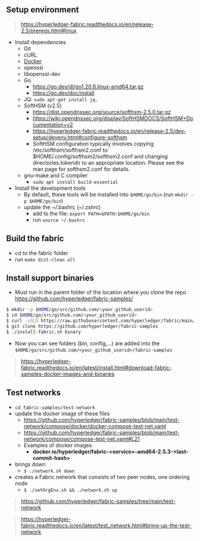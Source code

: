 
## Setup environment

> https://hyperledger-fabric.readthedocs.io/en/release-2.5/prereqs.html#linux

- Install dependencies
    - Git
    - cURL
    - [Docker](https://www.digitalocean.com/community/tutorials/how-to-install-and-use-docker-on-ubuntu-20-04)
    - openssl
    - libopenssl-dev
    - Go
        - https://go.dev/dl/go1.20.6.linux-amd64.tar.gz
        - https://go.dev/doc/install
    - JQ: `sudo apt-get install jq.`
    - SoftHSM (v2.5)
        - https://dist.opendnssec.org/source/softhsm-2.5.0.tar.gz
        - https://wiki.opendnssec.org/display/SoftHSMDOCS/SoftHSM+Documentation+v2
        - https://hyperledger-fabric.readthedocs.io/en/release-2.5/dev-setup/devenv.html#configure-softhsm
        - SoftHSM configuration typically involves copying /etc/softhsm/softhsm2.conf to $HOME/.config/softhsm2/softhsm2.conf and changing directories.tokendir to an appropriate location. Please see the man page for softhsm2.conf for details.
    - gnu-make and C compiler
        - `sudo apt install build-essential`
- Install the development tools
    - By default, these tools will be installed into `$HOME/go/bin` (run `mkdir -p $HOME/go/bin`)
    - update the \~/.bashrc (\~/.zshrc)
        - add to the file: `export PATH=$PATH:$HOME/go/bin`
        - run `source ~/.bashrc`

## Build the fabric

- cd to the fabric folder
- run `make dist-clean all`

## Install support binaries

- Must run in the parent folder of the location where you clone the repo https://github.com/hyperledger/fabric-samples/

```bash
$ mkdir -p $HOME/go/src/github.com/<your_github_userid>
$ cd $HOME/go/src/github.com/<your_github_userid>
$ curl -sSLO https://raw.githubusercontent.com/hyperledger/fabric/main/scripts/install-fabric.sh && chmod +x install-fabric.sh
$ git clone https://github.com/hyperledger/fabric-samples
$ ./install-fabric.sh binary
```

- Now you can see folders (bin, config,...) are added into the `$HOME/go/src/github.com/<your_github_userid>/fabric-samples`

> https://hyperledger-fabric.readthedocs.io/en/latest/install.html#download-fabric-samples-docker-images-and-binaries

## Test networks

- `cd fabric-samples/test-network`
- update the docker image of these files
    - https://github.com/hyperledger/fabric-samples/blob/main/test-network/compose/docker/docker-compose-test-net.yaml
    - https://github.com/hyperledger/fabric-samples/blob/main/test-network/compose/compose-test-net.yaml#L21
    - Examples of docker images
        - **docker.io/hyperledger/fabric-\<service\>-amd64-2.5.3-\<last-commit-hash\>**
- brings down 
    - `$ ./network.sh down`
- creates a Fabric network that consists of two peer nodes, one ordering node
    - `$ ./setOrgEnv.sh && ./network.sh up`

> https://github.com/hyperledger/fabric-samples/tree/main/test-network

> https://hyperledger-fabric.readthedocs.io/en/latest/test_network.html#bring-up-the-test-network
